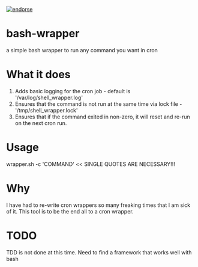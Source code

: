 [![endorse](https://api.coderwall.com/zeroecco/endorsecount.png)](https://coderwall.com/zeroecco)

bash-wrapper
============

a simple bash wrapper to run any command you want in cron

What it does
============

1. Adds basic logging for the cron job - default is '/var/log/shell_wrapper.log'
1. Ensures that the command is not run at the same time via lock file - '/tmp/shell_wrapper.lock'
1. Ensures that if the command exited in non-zero, it will reset and re-run on the next cron run.

Usage
=====

wrapper.sh -c 'COMMAND' << SINGLE QUOTES ARE NECESSARY!!!

Why
===

I have had to re-write cron wrappers so many freaking times that I am sick of it.
This tool is to be the end all to a cron wrapper.

TODO
====

TDD is not done at this time. Need to find a framework that works well with bash
